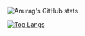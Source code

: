 

![Anurag's GitHub stats](https://github-readme-stats.vercel.app/api?username=Nokimochi1&show_icons=true&theme=light)

[![Top Langs](https://github-readme-stats.vercel.app/api/top-langs/?username=Nokimochi1&layout=compact&theme=light)](https://github.com/anuraghazra/github-readme-stats)
